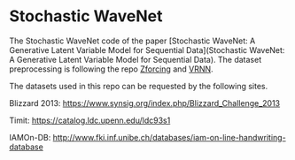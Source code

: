 # Stochastic WaveNet



The Stochastic WaveNet code of the paper [Stochastic WaveNet: A Generative Latent Variable Model for Sequential Data](Stochastic WaveNet: A Generative Latent Variable Model for Sequential Data). The dataset preprocessing is following the repo [Zforcing](https://github.com/sordonia/zforcing) and [VRNN](https://github.com/jych/nips2015_vrnn). 



The datasets used in this repo can be requested by the following sites. 

Blizzard 2013: https://www.synsig.org/index.php/Blizzard_Challenge_2013

Timit: https://catalog.ldc.upenn.edu/ldc93s1

IAMOn-DB: http://www.fki.inf.unibe.ch/databases/iam-on-line-handwriting-database














